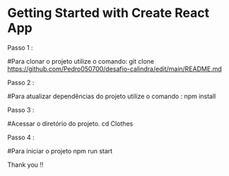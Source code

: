 # Getting Started with Create React App

Passo 1 :

#Para clonar o projeto utilize o comando:
   git clone https://github.com/Pedro050700/desafio-calindra/edit/main/README.md

Passo 2 :
  
  #Para atualizar dependências do projeto utilize o comando :
     npm install 

Passo 3 :

   #Acessar o diretório do projeto.
      cd Clothes 

Passo 4 :

#Para iniciar o projeto
     npm run start 


Thank you !!
